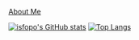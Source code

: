 [About Me](https://isfopo.github.io/about/)

[![isfopo's GitHub stats](https://github-readme-stats.vercel.app/api?username=isfopo&show_icons=true&theme=transparent&hide=contribs)](https://github.com/anuraghazra/github-readme-stats)
[![Top Langs](https://github-readme-stats.vercel.app/api/top-langs/?username=isfopo)](https://github.com/anuraghazra/github-readme-stats)
